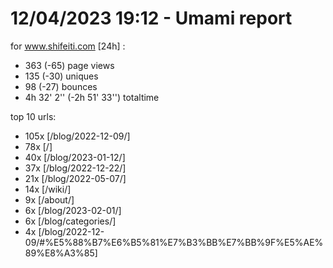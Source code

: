 # 12/04/2023 19:12 - Umami report
for www.shifeiti.com [24h] :

 - 363 (-65) page views
 - 135 (-30) uniques
 - 98 (-27) bounces
 - 4h 32' 2'' (-2h 51' 33'') totaltime


top 10 urls:
 - 105x [/blog/2022-12-09/]
 - 78x [/]
 - 40x [/blog/2023-01-12/]
 - 37x [/blog/2022-12-22/]
 - 21x [/blog/2022-05-07/]
 - 14x [/wiki/]
 - 9x [/about/]
 - 6x [/blog/2023-02-01/]
 - 6x [/blog/categories/]
 - 4x [/blog/2022-12-09/#%E5%88%B7%E6%B5%81%E7%B3%BB%E7%BB%9F%E5%AE%89%E8%A3%85]



